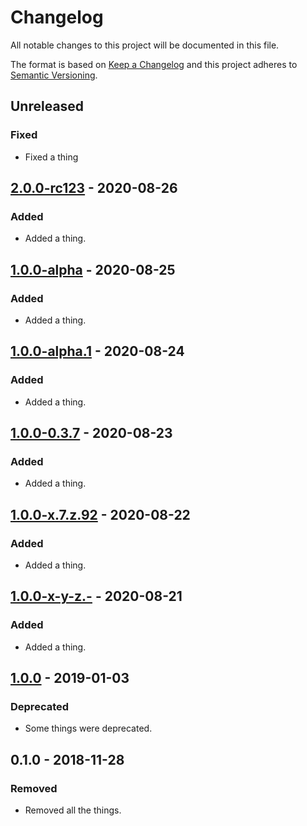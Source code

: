 # Changelog
All notable changes to this project will be documented in this file.

The format is based on [Keep a Changelog](http://keepachangelog.com/en/1.0.0/)
and this project adheres to [Semantic Versioning](http://semver.org/spec/v2.0.0.html).

## Unreleased

### Fixed
- Fixed a thing

## [2.0.0-rc123] - 2020-08-26
### Added
- Added a thing.

## [1.0.0-alpha] - 2020-08-25
### Added
- Added a thing.

## [1.0.0-alpha.1] - 2020-08-24
### Added
- Added a thing.

## [1.0.0-0.3.7] - 2020-08-23
### Added
- Added a thing.

## [1.0.0-x.7.z.92] - 2020-08-22
### Added
- Added a thing.

## [1.0.0-x-y-z.-] - 2020-08-21
### Added
- Added a thing.

## [1.0.0] - 2019-01-03
### Deprecated
- Some things were deprecated.

## 0.1.0 - 2018-11-28
### Removed
- Removed all
  the things.

[Unreleased]: https://github.com/conjurinc/evoke/compare/v2.0.0-rc123...HEAD
[2.0.0-rc123]: https://github.com/conjurinc/evoke/compare/v1.0.0-alpha...v2.0.0-rc123
[1.0.0-alpha]: https://github.com/conjurinc/evoke/compare/v1.0.0-alpha.1...v1.0.0-alpha
[1.0.0-alpha.1]: https://github.com/conjurinc/evoke/compare/v1.0.0-0.3.7...v1.0.0-alpha.1
[1.0.0-0.3.7]: https://github.com/conjurinc/evoke/compare/v1.0.0-x.7.z.92...v1.0.0-0.3.7
[1.0.0-x.7.z.92]: https://github.com/conjurinc/evoke/compare/v1.0.0-x-y-z.-...v1.0.0-x.7.z.92
[1.0.0-x-y-z.-]: https://github.com/conjurinc/evoke/compare/v1.0.0...v1.0.0-x-y-z.-
[1.0.0]: https://github.com/conjurinc/evoke/compare/v0.1.0...v1.0.0
